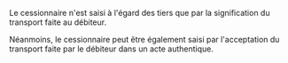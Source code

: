   
 Le cessionnaire n'est saisi à l'égard des tiers que par la signification du transport faite au débiteur.  

  
 Néanmoins, le cessionnaire peut être également saisi par l'acceptation du transport faite par le débiteur dans un acte authentique.  
